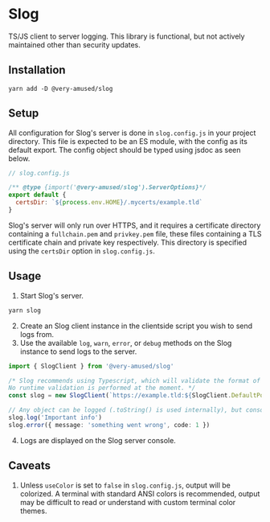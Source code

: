 # Slog
TS/JS client to server logging. This library is functional, but not actively maintained other than security updates.

## Installation
```
yarn add -D @very-amused/slog
```

## Setup
All configuration for Slog's server is done in `slog.config.js` in your project directory. This file is expected to be an ES module, with the config as its default export. The config object should be typed using jsdoc as seen below.
```js
// slog.config.js

/** @type {import('@very-amused/slog').ServerOptions}*/
export default {
  certsDir: `${process.env.HOME}/.mycerts/example.tld`
}
```

Slog's server will only run over HTTPS, and it requires a certificate directory containing a `fullchain.pem` and `privkey.pem` file, these files containing a TLS certificate chain and private key respectively. This directory is specified using the `certsDir` option in `slog.config.js`.

## Usage
1. Start Slog's server.
```sh
yarn slog
```
2. Create an Slog client instance in the clientside script you wish to send logs from.
3. Use the available `log`, `warn`, `error`, or `debug` methods on the Slog instance to send logs to the server.
```ts
import { SlogClient } from '@very-amused/slog'

/* Slog recommends using Typescript, which will validate the format of client URLs at compile time.
No runtime validation is performed at the moment. */
const slog = new SlogClient(`https://example.tld:${SlogClient.DefaultPort}`)

// Any object can be logged (.toString() is used internally), but console CSS is not supported
slog.log('Important info')
slog.error({ message: 'something went wrong', code: 1 })
```
4. Logs are displayed on the Slog server console.

## Caveats
1. Unless `useColor` is set to `false` in `slog.config.js`, output will be colorized. A terminal with standard ANSI colors is recommended, output may be difficult to read or understand with custom terminal color themes.
